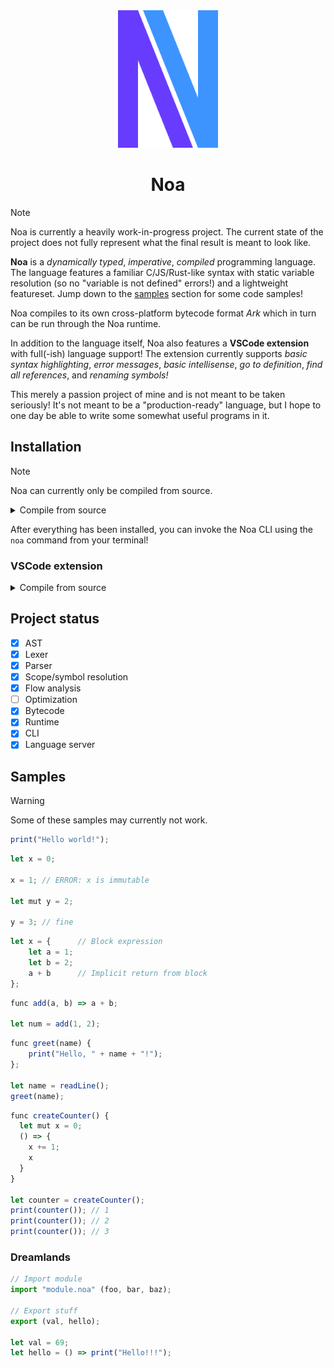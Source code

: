 <div align="center">
<img src="./noa.svg" alt="Noa logo" width="160", height="220">
<h1>Noa</h1>
</div>

> [!NOTE]
> Noa is currently a heavily work-in-progress project. The current state of the project does not fully represent what the final result is meant to look like.

**Noa** is a *dynamically typed*, *imperative*, *compiled* programming language. The language features a familiar C/JS/Rust-like syntax with static variable resolution (so no "variable is not defined" errors!) and a lightweight featureset. Jump down to the [samples](#samples) section for some code samples!

Noa compiles to its own cross-platform bytecode format *Ark* which in turn can be run through the Noa runtime.

In addition to the language itself, Noa also features a **VSCode extension** with full(-ish) language support! The extension currently supports *basic syntax highlighting*, *error messages*, *basic intellisense*, *go to definition*, *find all references*, and *renaming symbols!*

This merely a passion project of mine and is not meant to be taken seriously! It's not meant to be a "production-ready" language, but I hope to one day be able to write some somewhat useful programs in it.

## Installation

> [!NOTE]
> Noa can currently only be compiled from source.

<details>

<summary>Compile from source</summary>

To compile and install Noa from source, you need the [.NET 8 SDK and runtime](https://dotnet.microsoft.com/) and [Cargo](https://www.rust-lang.org/tools/install) to compile the compiler and runtime respectively. Once you have .NET and Cargo installed, follow these instructions:

1. Clone the repo using `git clone https://github.com/thinker227/noa.git`.
2. `cd` into the root of the project (the folder which contains this readme file).
3. Run the `update-tool.sh` script (or the commands therein, they're all just .NET commands) which will compile and install the complier as a .NET tool. Worry not, you can easily uninstall it using `dotnet tool uninstall noa --global`.
4. `cd` into `src/runtime` and run `cargo build -r` which will compile the runtime.
5. Locate the produced executable (which should be in `target/release` named `noa_runtime` or `noa_runtime.exe` on Windows).
6. Create an environment variable named `NOA_RUNTIME` containing the file path to the runtime executable. Alternatively you can specify the `--runtime <path>` command-line option when running `noa run` to manually specify the path to the runtime executable, however it's much simpler to use an environment variable.
7. You'll usually have to restart your terminal and/or pc for the environment variable and .NET tool to be available.

</details>

After everything has been installed, you can invoke the Noa CLI using the `noa` command from your terminal!

### VSCode extension

<details>

<summary>Compile from source</summary>

To compile and install the VSCode extension from source, you need [Node.js](https://nodejs.org) and [vsce](https://code.visualstudio.com/api/working-with-extensions/publishing-extension#vsce). Also make sure you have `code` available from the command line.

1. `cd` into `src/vscode-extension` and run `npm install` followed by `npm run compile`.
2. Run `vsce package`. If it warns you that a license file cannot be found, type `y` and enter to continue.
3. Run `code --install-extension <path>`, replacing `<path>` with the file path to the `.vsix` file which `vsce` generated.

</details>

## Project status 

- [x] AST
- [x] Lexer
- [x] Parser
- [x] Scope/symbol resolution
- [x] Flow analysis
- [ ] Optimization
- [x] Bytecode
- [x] Runtime
- [x] CLI
- [x] Language server

## Samples

> [!WARNING]
> Some of these samples may currently not work.

```js
print("Hello world!");
```

```js
let x = 0;

x = 1; // ERROR: x is immutable

let mut y = 2;

y = 3; // fine
```

```js
let x = {      // Block expression
    let a = 1;
    let b = 2;
    a + b      // Implicit return from block
};
```

```js
func add(a, b) => a + b;

let num = add(1, 2);
```

```js
func greet(name) {
    print("Hello, " + name + "!");
};

let name = readLine();
greet(name);
```

```js
func createCounter() {
  let mut x = 0;
  () => {
    x += 1;
    x
  }
}

let counter = createCounter();
print(counter()); // 1
print(counter()); // 2
print(counter()); // 3
```

### Dreamlands

```js
// Import module
import "module.noa" (foo, bar, baz);

// Export stuff
export (val, hello);

let val = 69;
let hello = () => print("Hello!!!");
```
